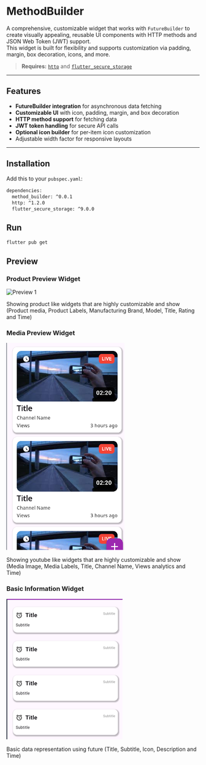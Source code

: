 # MethodBuilder

A comprehensive, customizable widget that works with `FutureBuilder` to create visually appealing, reusable UI components with HTTP methods and JSON Web Token (JWT) support.  
This widget is built for flexibility and supports customization via padding, margin, box decoration, icons, and more.

> **Requires:** [`http`](https://pub.dev/packages/http) and [`flutter_secure_storage`](https://pub.dev/packages/flutter_secure_storage)

---

## Features

- **FutureBuilder integration** for asynchronous data fetching
- **Customizable UI** with icon, padding, margin, and box decoration
- **HTTP method support** for fetching data
- **JWT token handling** for secure API calls
- **Optional icon builder** for per-item icon customization
- Adjustable width factor for responsive layouts

---

## Installation

Add this to your `pubspec.yaml`:
    
    dependencies:
      method_builder: ^0.0.1
      http: ^1.2.0
      flutter_secure_storage: ^9.0.0

## Run
    flutter pub get


## Preview

### Product Preview Widget

![Preview 1](https://raw.githubusercontent.com/ptsdpatient/future_widget_builder/refs/heads/master/preview/product.gif)

Showing product like widgets that are highly customizable and show (Product media, Product Labels, Manufacturing Brand, Model, Title, Rating and Time)

### Media Preview Widget

![Preview 2](https://raw.githubusercontent.com/ptsdpatient/future_widget_builder/refs/heads/master/preview/media.png)

Showing youtube like widgets that are highly customizable and show (Media Image, Media Labels, Title, Channel Name, Views analytics and Time)

### Basic Information Widget

![Preview 3](https://raw.githubusercontent.com/ptsdpatient/future_widget_builder/refs/heads/master/preview/data.png)

Basic data representation using future (Title, Subtitle, Icon, Description and Time)
